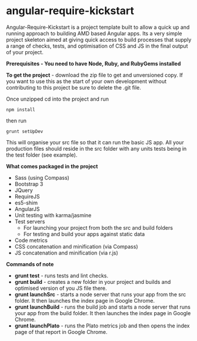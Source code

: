 # angular-require-kickstart
Angular-Require-Kickstart is a project template built to allow a quick up and running approach to building AMD based Angular apps. Its a very simple project skeleton aimed at giving quick access to build processes that supply a range of checks, tests, and optimisation of CSS and JS in the final output of your project.

**Prerequisites - You need to have Node, Ruby, and RubyGems installed**

**To get the project** - download the zip file to get and unversioned copy. If you want to use this as the start of your own development without contributing to this project be sure to delete the .git file.

Once unzipped cd into the project and run 
```
npm install
```
then run 
```
grunt setUpDev
```
This will organise your src file so that it can run the basic JS app. All your production files should reside in the src folder with any units tests being in the test folder (see example).

**What comes packaged in the project**
- Sass (using Compass)
- Bootstrap 3
- JQuery
- RequireJS
- es5-shim
- AngularJS
- Unit testing with karma/jasmine
- Test servers
    - For launching your project from both the src and build folders
    - For testing and build your apps against static data
- Code metrics
- CSS concatenation and minification (via Compass)
- JS concatenation and minification (via r.js)


**Commands of note**
- **grunt test**  - runs tests and lint checks.
- **grunt build** - creates a new folder in your project and builds and optimised version of you JS file there.
- **grunt launchSrc** - starts a node server that runs your app from the src folder. It then launches the index page in Google Chrome.
- **grunt launchBuild** - runs the build job and starts a node server that runs your app from the build folder. It then launches the index page in Google Chrome.
- **grunt launchPlato** - runs the Plato metrics job and then opens the index page of that report in Google Chrome.


